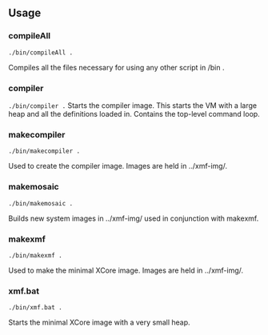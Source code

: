 ## Usage
### compileAll
`./bin/compileAll .`

Compiles all the files necessary for using any other script in /bin .

### compiler
`./bin/compiler .`
Starts the compiler image. This starts the VM with a large heap and all the definitions loaded in.
Contains the top-level command loop.

### makecompiler
`./bin/makecompiler .`

Used to create the compiler image. Images are held in ../xmf-img/.

### makemosaic
`./bin/makemosaic .`

Builds new system images in ../xmf-img/ used in conjunction with makexmf. 

<!--TODO://-->

### makexmf
`./bin/makexmf .`

Used to make the minimal XCore image. Images are held in ../xmf-img/.

### xmf.bat
`./bin/xmf.bat .`

Starts the minimal XCore image with a very small heap.